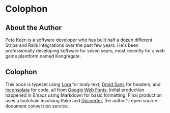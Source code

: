 [Inconsolata]: http://www.google.com/fonts/specimen/Inconsolata
[Lora]: http://www.google.com/fonts/specimen/Lora
[Droid Sans]: http://www.google.com/fonts/specimen/Droid%20Sans
[Google Web Fonts]: http://www.google.com/webfonts
[Docverter]: http://www.docverter.com

# Colophon

## About the Author

Pete Keen is a software developer who has built half a dozen different Stripe and Rails integrations over the past few years. He's been professionally developing software for seven years, most recently for a web game plantform named Kongregate.

## Colophon

This book is typeset using [Lora][] for body text, [Droid Sans][] for headers, and [Inconsolata][] for code, all from [Google Web Fonts][]. Initial production happened in Emacs using Markdown for basic formatting. Final production uses a toolchain involving Rake and [Docverter][], the author's open source document conversion service.